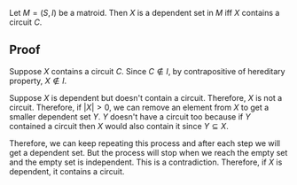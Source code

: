 Let $M = (S, I)$ be a matroid.
Then $X$ is a dependent set in $M$ iff $X$ contains a circuit $C$.

## Proof

Suppose $X$ contains a circuit $C$.
Since $C \not\in I$, by contrapositive of hereditary property, $X \not\in I$.

Suppose $X$ is dependent but doesn't contain a circuit.
Therefore, $X$ is not a circuit.
Therefore, if $|X| > 0$, we can remove an element from $X$ to get a smaller dependent set $Y$.
$Y$ doesn't have a circuit too because if $Y$ contained a circuit
then $X$ would also contain it since $Y \subseteq X$.

Therefore, we can keep repeating this process and after each step we will get a dependent set.
But the process will stop when we reach the empty set
and the empty set is independent.
This is a contradiction. Therefore, if $X$ is dependent, it contains a circuit.
